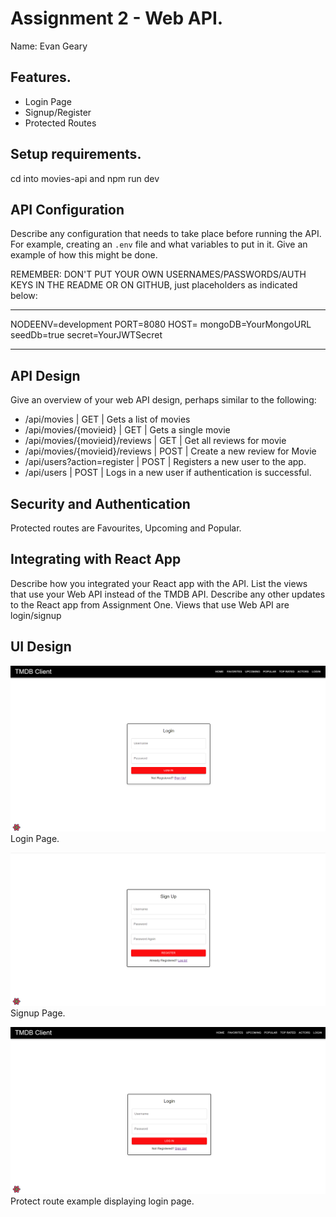 # Assignment 2 - Web API.

Name: Evan Geary

## Features.

 
 + Login Page
 + Signup/Register
 + Protected Routes
 

## Setup requirements.

cd into movies-api and npm run dev

## API Configuration

Describe any configuration that needs to take place before running the API. For example, creating an `.env` file and what variables to put in it. Give an example of how this might be done.

REMEMBER: DON'T PUT YOUR OWN USERNAMES/PASSWORDS/AUTH KEYS IN THE README OR ON GITHUB, just placeholders as indicated below:

______________________
NODEENV=development
PORT=8080
HOST=
mongoDB=YourMongoURL
seedDb=true
secret=YourJWTSecret
______________________

## API Design
Give an overview of your web API design, perhaps similar to the following: 

- /api/movies | GET | Gets a list of movies 
- /api/movies/{movieid} | GET | Gets a single movie 
- /api/movies/{movieid}/reviews | GET | Get all reviews for movie 
- /api/movies/{movieid}/reviews | POST | Create a new review for Movie
- /api/users?action=register | POST | Registers a new user to the app.
- /api/users | POST | Logs in a new user if authentication is successful.


## Security and Authentication

Protected routes are Favourites, Upcoming and Popular.

## Integrating with React App

Describe how you integrated your React app with the API. List the views that use your Web API instead of the TMDB API. Describe any other updates to the React app from Assignment One.
Views that use Web API are login/signup 

## UI Design

![alt text](https://github.com/EvanG-17/wad-assignment2/blob/main/images/login.png)
Login Page.

![alt text](https://github.com/EvanG-17/wad-assignment2/blob/main/images/signup.png)
Signup Page.

![alt text](https://github.com/EvanG-17/wad-assignment2/blob/main/images/protected%20route%20example.png)
Protect route example displaying login page.

